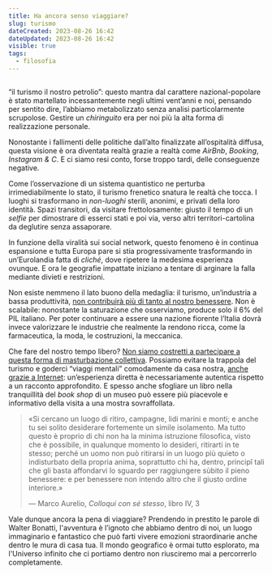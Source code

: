 ```yaml
---
title: Ha ancora senso viaggiare?
slug: turismo
dateCreated: 2023-08-26 16:42
dateUpdated: 2023-08-26 16:42
visible: true
tags:
  - filosofia
---
```


##

<span class="newthought">“il turismo</span> il nostro petrolio”: questo mantra dal carattere nazional-popolare è stato martellato incessantemente negli ultimi vent’anni e noi, pensando per sentito dire, l’abbiamo metabolizzato senza analisi particolarmente scrupolose. Gestire un _chiringuito_ era per noi più la alta forma di realizzazione personale.

Nonostante i fallimenti delle politiche dall’alto finalizzate all’ospitalità diffusa, questa visione è ora diventata realtà grazie a realtà come _AirBnb_, _Booking_, _Instagram & C_. E ci siamo resi conto, forse troppo tardi, delle conseguenze negative.

Come l’osservazione di un sistema quantistico ne perturba irrimediabilmente lo stato, il turismo frenetico snatura le realtà che tocca. I luoghi si trasformano in _non-luoghi_ sterili, anonimi, e privati della loro identità. Spazi transitori, da visitare frettolosamente: giusto il tempo di un _selfie_ per dimostrare di esserci stati e poi via, verso altri territori-cartolina da deglutire senza assaporare.

In funzione della viralità sui social network, questo fenomeno è in continua espansione e tutta Europa pare si stia progressivamente trasformando in un’Eurolandia fatta di _cliché_, dove ripetere la medesima esperienza ovunque. E ora le geografie impattate iniziano a tentare di arginare la falla mediante divieti e restrizioni.

Non esiste nemmeno il lato buono della medaglia: il turismo, un’industria a bassa produttività, [non contribuirà più di tanto al nostro benessere](/notes/progresso/). Non è scalabile: nonostante la saturazione che osserviamo, produce solo il 6% del PIL italiano. Per poter continuare a essere una nazione fiorente l’Italia dovrà invece valorizzare le industrie che realmente la rendono ricca, come la farmaceutica, la moda, le costruzioni, la meccanica.

Che fare del nostro tempo libero? [Non siamo costretti a partecipare a questa forma di masturbazione collettiva](/notes/introspezione/). Possiamo evitare la trappola del turismo e goderci “viaggi mentali” comodamente da casa nostra, [anche grazie a Internet](/notes/internet/): un’esperienza diretta è necessariamente autentica rispetto a un racconto approfondito. E spesso anche sfogliare un libro nella tranquillità del _book shop_ di un museo può essere più piacevole e informativo della visita a una mostra sovraffollata.

<div class='epigraph'>

> «Si cercano un luogo di ritiro, campagne, lidi marini e monti; e anche tu sei solito desiderare fortemente un simile isolamento. Ma tutto questo è proprio di chi non ha la minima istruzione filosofica, visto che è possibile, in qualunque momento lo desideri, ritirarti in te stesso; perché un uomo non può ritirarsi in un luogo più quieto o indisturbato della propria anima, soprattutto chi ha, dentro, principî tali che gli basta affondarvi lo sguardo per raggiungere sùbito il pieno benessere: e per benessere non intendo altro che il giusto ordine interiore.» <footer> — Marco Aurelio, _Colloqui con sé stesso_, libro IV, 3</footer>

</div>

Vale dunque ancora la pena di viaggiare? Prendendo in prestito le parole di Walter Bonatti, l'avventura è l’ignoto che abbiamo dentro di noi, un luogo immaginario e fantastico che può farti vivere emozioni straordinarie anche dentro le mura di casa tua. Il mondo geografico è ormai tutto esplorato, ma l'Universo infinito che ci portiamo dentro non riusciremo mai a percorrerlo completamente.
